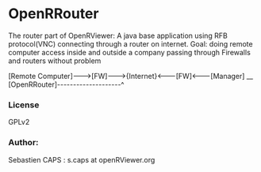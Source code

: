 # OpenRRouter

The router part of OpenRViewer: A java base application using RFB protocol(VNC) connecting through a router on internet.
Goal: doing remote computer access inside and outside a company passing through Firewalls and routers without problem


[Remote Computer]--->[FW]--->{Internet}<---[FW]<---[Manager] __
 [OpenRRouter]--------------------^

### License

GPLv2

### Author:

Sebastien CAPS : s.caps at openRViewer.org


